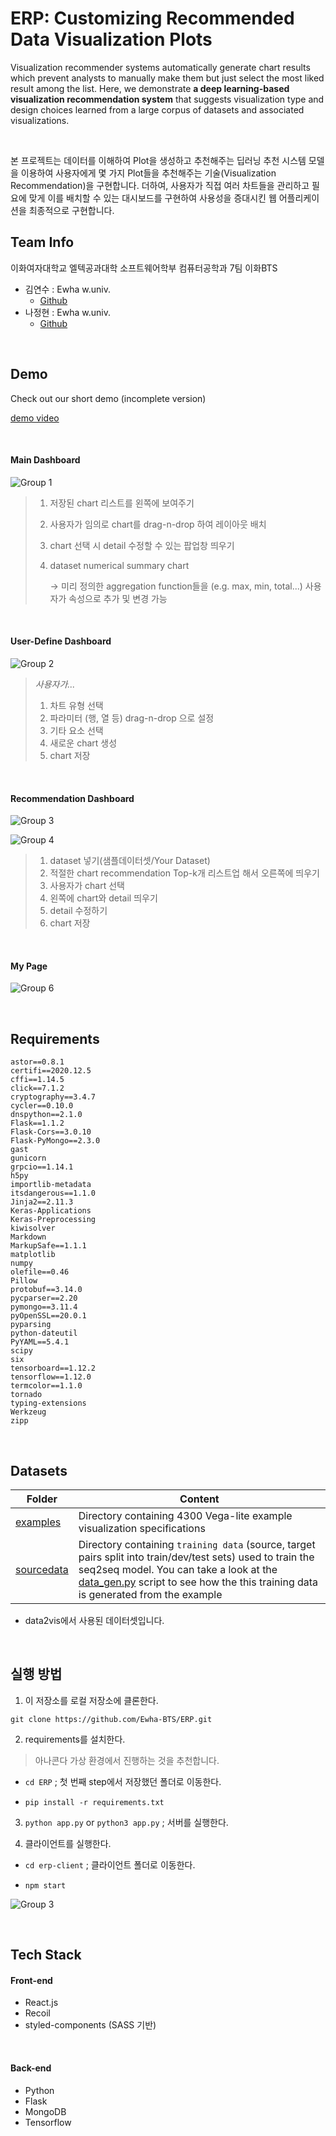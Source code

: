 # ERP: Customizing Recommended Data Visualization Plots

Visualization recommender systems automatically generate chart results which prevent analysts to manually make them but just select the most liked result among the list.  Here, we demonstrate **a deep learning-based visualization recommendation system** that suggests visualization type and design choices learned from a large corpus of datasets and associated visualizations.

<br />

본 프로젝트는 데이터를 이해하여 Plot을 생성하고 추천해주는 딥러닝 추천 시스템 모델을 이용하여 사용자에게 몇 가지 Plot들을 추천해주는 기술(Visualization Recommendation)을 구현합니다. 더하여, 사용자가 직접 여러 차트들을 관리하고 필요에 맞게 이를 배치할 수 있는 대시보드를 구현하여 사용성을 증대시킨 웹 어플리케이션을 최종적으로 구현합니다.


## Team Info

이화여자대학교 엘텍공과대학 소프트웨어학부 컴퓨터공학과 7팀 이화BTS

- 김연수 : Ewha w.univ.
    - [Github](https://github.com/yskim0)
- 나정현 : Ewha w.univ.
    - [Github](https://github.com/leahincom)

<br />



## Demo

Check out our short demo (incomplete version)

[demo video]()

<br />



#### Main Dashboard

![Group 1](https://user-images.githubusercontent.com/49134038/120289713-8989f900-c2fc-11eb-9664-3fef9ebf7788.png)

> 1. 저장된 chart 리스트를 왼쪽에 보여주기
>
> 2. 사용자가 임의로 chart를 drag-n-drop 하여 레이아웃 배치
>
> 3. chart 선택 시 detail 수정할 수 있는 팝업창 띄우기
>
> 4. dataset numerical summary chart
>
>    → 미리 정의한 aggregation function들을 (e.g. max, min, total...) 사용자가 속성으로 추가 및 변경 가능

<br />



#### User-Define Dashboard

![Group 2](https://user-images.githubusercontent.com/49134038/120289674-80009100-c2fc-11eb-983e-5991b506e3a4.png)

> *사용자가...*
>
> 1. 차트 유형 선택
> 2. 파라미터 (행, 열 등) drag-n-drop 으로 설정
> 3. 기타 요소 선택
> 4. 새로운 chart 생성
> 5. chart 저장

<br />



#### Recommendation Dashboard

![Group 3](https://user-images.githubusercontent.com/49134038/120289667-80009100-c2fc-11eb-8152-c4d8187b846f.png)

![Group 4](https://user-images.githubusercontent.com/49134038/120289665-7e36cd80-c2fc-11eb-96f0-e32614408a65.png)

> 1. dataset 넣기(샘플데이터셋/Your Dataset)
> 2. 적절한 chart recommendation Top-k개 리스트업 해서 오른쪽에 띄우기
> 3. 사용자가 chart 선택
> 4. 왼쪽에 chart와 detail 띄우기
> 5. detail 수정하기
> 6. chart 저장

<br />



#### My Page

![Group 6](https://user-images.githubusercontent.com/49134038/120290677-8a6f5a80-c2fd-11eb-9e53-7e0bf21e3b18.png)

<br />



## Requirements

```
astor==0.8.1
certifi==2020.12.5
cffi==1.14.5
click==7.1.2
cryptography==3.4.7
cycler==0.10.0
dnspython==2.1.0
Flask==1.1.2
Flask-Cors==3.0.10
Flask-PyMongo==2.3.0
gast
gunicorn
grpcio==1.14.1
h5py 
importlib-metadata 
itsdangerous==1.1.0
Jinja2==2.11.3
Keras-Applications 
Keras-Preprocessing 
kiwisolver 
Markdown 
MarkupSafe==1.1.1
matplotlib 
numpy 
olefile==0.46
Pillow 
protobuf==3.14.0
pycparser==2.20
pymongo==3.11.4
pyOpenSSL==20.0.1
pyparsing 
python-dateutil 
PyYAML==5.4.1
scipy 
six 
tensorboard==1.12.2
tensorflow==1.12.0
termcolor==1.1.0
tornado 
typing-extensions 
Werkzeug 
zipp 
```

<br />



## Datasets

| Folder                                                       | Content                                                      |
| ------------------------------------------------------------ | ------------------------------------------------------------ |
| [examples](https://github.com/victordibia/data2vis/blob/master/examples) | Directory containing 4300 Vega-lite example visualization specifications |
| [sourcedata](https://github.com/victordibia/data2vis/blob/master/sourcedata) | Directory containing `training data` (source, target pairs split into train/dev/test sets) used to train the seq2seq model. You can take a look at the [data_gen.py](https://github.com/victordibia/data2vis/blob/master/utils/data_gen.py) script to see how the this training data is generated from the example |

- data2vis에서 사용된 데이터셋입니다. 

<br />



## 실행 방법

1. 이 저장소를 로컬 저장소에 클론한다.

`git clone https://github.com/Ewha-BTS/ERP.git`

2. requirements를 설치한다.

> 아나콘다 가상 환경에서 진행하는 것을 추천합니다.

* `cd ERP` ; 첫 번째 step에서 저장했던 폴더로 이동한다.

- `pip install -r requirements.txt`

3. `python app.py` or `python3 app.py` ; 서버를 실행한다.

4. 클라이언트를 실행한다.

* `cd erp-client` ; 클라이언트 폴더로 이동한다.

* `npm start`

![Group 3](https://user-images.githubusercontent.com/49134038/120289667-80009100-c2fc-11eb-8152-c4d8187b846f.png)

<br>



## Tech Stack

#### Front-end

- React.js
- Recoil
- styled-components (SASS 기반)

<br />



#### Back-end

* Python
* Flask
* MongoDB
* Tensorflow


<br />



